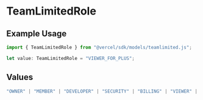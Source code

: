 # TeamLimitedRole

## Example Usage

```typescript
import { TeamLimitedRole } from "@vercel/sdk/models/teamlimited.js";

let value: TeamLimitedRole = "VIEWER_FOR_PLUS";
```

## Values

```typescript
"OWNER" | "MEMBER" | "DEVELOPER" | "SECURITY" | "BILLING" | "VIEWER" | "VIEWER_FOR_PLUS" | "CONTRIBUTOR"
```
